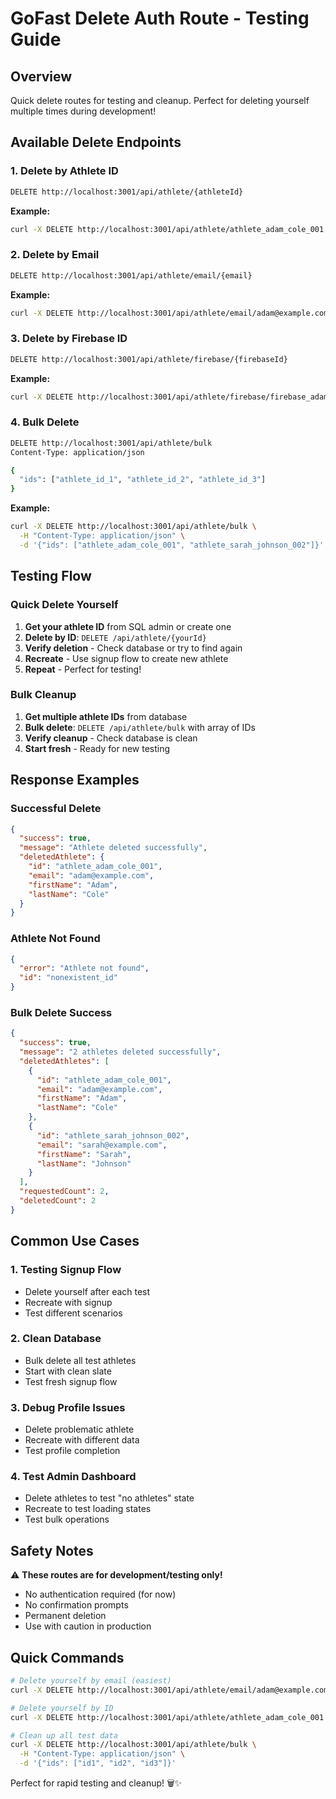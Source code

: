 # GoFast Delete Auth Route - Testing Guide

## Overview
Quick delete routes for testing and cleanup. Perfect for deleting yourself multiple times during development!

## Available Delete Endpoints

### 1. Delete by Athlete ID
```bash
DELETE http://localhost:3001/api/athlete/{athleteId}
```

**Example:**
```bash
curl -X DELETE http://localhost:3001/api/athlete/athlete_adam_cole_001
```

### 2. Delete by Email
```bash
DELETE http://localhost:3001/api/athlete/email/{email}
```

**Example:**
```bash
curl -X DELETE http://localhost:3001/api/athlete/email/adam@example.com
```

### 3. Delete by Firebase ID
```bash
DELETE http://localhost:3001/api/athlete/firebase/{firebaseId}
```

**Example:**
```bash
curl -X DELETE http://localhost:3001/api/athlete/firebase/firebase_adam_cole_001
```

### 4. Bulk Delete
```bash
DELETE http://localhost:3001/api/athlete/bulk
Content-Type: application/json

{
  "ids": ["athlete_id_1", "athlete_id_2", "athlete_id_3"]
}
```

**Example:**
```bash
curl -X DELETE http://localhost:3001/api/athlete/bulk \
  -H "Content-Type: application/json" \
  -d '{"ids": ["athlete_adam_cole_001", "athlete_sarah_johnson_002"]}'
```

## Testing Flow

### Quick Delete Yourself
1. **Get your athlete ID** from SQL admin or create one
2. **Delete by ID**: `DELETE /api/athlete/{yourId}`
3. **Verify deletion** - Check database or try to find again
4. **Recreate** - Use signup flow to create new athlete
5. **Repeat** - Perfect for testing!

### Bulk Cleanup
1. **Get multiple athlete IDs** from database
2. **Bulk delete**: `DELETE /api/athlete/bulk` with array of IDs
3. **Verify cleanup** - Check database is clean
4. **Start fresh** - Ready for new testing

## Response Examples

### Successful Delete
```json
{
  "success": true,
  "message": "Athlete deleted successfully",
  "deletedAthlete": {
    "id": "athlete_adam_cole_001",
    "email": "adam@example.com",
    "firstName": "Adam",
    "lastName": "Cole"
  }
}
```

### Athlete Not Found
```json
{
  "error": "Athlete not found",
  "id": "nonexistent_id"
}
```

### Bulk Delete Success
```json
{
  "success": true,
  "message": "2 athletes deleted successfully",
  "deletedAthletes": [
    {
      "id": "athlete_adam_cole_001",
      "email": "adam@example.com",
      "firstName": "Adam",
      "lastName": "Cole"
    },
    {
      "id": "athlete_sarah_johnson_002",
      "email": "sarah@example.com",
      "firstName": "Sarah",
      "lastName": "Johnson"
    }
  ],
  "requestedCount": 2,
  "deletedCount": 2
}
```

## Common Use Cases

### 1. Testing Signup Flow
- Delete yourself after each test
- Recreate with signup
- Test different scenarios

### 2. Clean Database
- Bulk delete all test athletes
- Start with clean slate
- Test fresh signup flow

### 3. Debug Profile Issues
- Delete problematic athlete
- Recreate with different data
- Test profile completion

### 4. Test Admin Dashboard
- Delete athletes to test "no athletes" state
- Recreate to test loading states
- Test bulk operations

## Safety Notes

⚠️ **These routes are for development/testing only!**
- No authentication required (for now)
- No confirmation prompts
- Permanent deletion
- Use with caution in production

## Quick Commands

```bash
# Delete yourself by email (easiest)
curl -X DELETE http://localhost:3001/api/athlete/email/adam@example.com

# Delete yourself by ID
curl -X DELETE http://localhost:3001/api/athlete/athlete_adam_cole_001

# Clean up all test data
curl -X DELETE http://localhost:3001/api/athlete/bulk \
  -H "Content-Type: application/json" \
  -d '{"ids": ["id1", "id2", "id3"]}'
```

Perfect for rapid testing and cleanup! 🗑️✨
